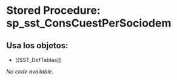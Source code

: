 # Stored Procedure: sp_sst_ConsCuestPerSociodem

## Usa los objetos:
- [[SST_DefTablas]]

*No code available.*
